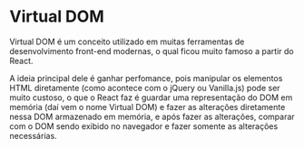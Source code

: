 # Virtual DOM

Virtual DOM é um conceito utilizado em muitas ferramentas de desenvolvimento front-end modernas, o qual ficou muito famoso a partir do React.

A ideia principal dele é ganhar perfomance, pois manipular os elementos HTML diretamente (como acontece com o jQuery ou Vanilla.js) pode ser muito custoso, o que o React faz é guardar uma representação do DOM em memória (daí vem o nome Virtual DOM) e fazer as alterações diretamente nessa DOM armazenado em memória, e após fazer as alterações, comparar com o DOM sendo exibido no navegador e fazer somente as alterações necessárias.
